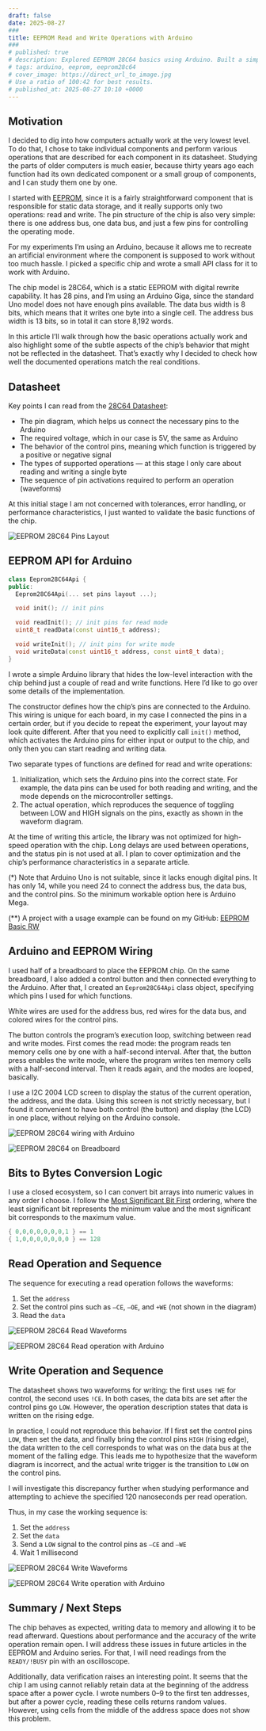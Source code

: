 ```yaml
---
draft: false
date: 2025-08-27
###
title: EEPROM Read and Write Operations with Arduino
###
# published: true
# description: Explored EEPROM 28C64 basics using Arduino. Built a simple API to hide low-level pin control. Verified read/write operations, though some datasheet waveforms don’t match practice. Used breadboard, button, and LCD for control and display. Performance, timing accuracy, and data retention issues remain for future study.
# tags: arduino, eeprom, eeprom28c64
# cover_image: https://direct_url_to_image.jpg
# Use a ratio of 100:42 for best results.
# published_at: 2025-08-27 10:10 +0000
---
```


## Motivation

I decided to dig into how computers actually work at the very lowest level. To do that, I chose to take individual components and perform various operations that are described for each component in its datasheet. Studying the parts of older computers is much easier, because thirty years ago each function had its own dedicated component or a small group of components, and I can study them one by one.

I started with [EEPROM](https://en.wikipedia.org/wiki/EEPROM), since it is a fairly straightforward component that is responsible for static data storage, and it really supports only two operations: read and write. The pin structure of the chip is also very simple: there is one address bus, one data bus, and just a few pins for controlling the operating mode.

For my experiments I’m using an Arduino, because it allows me to recreate an artificial environment where the component is supposed to work without too much hassle. I picked a specific chip and wrote a small API class for it to work with Arduino.

The chip model is 28C64, which is a static EEPROM with digital rewrite capability. It has 28 pins, and I’m using an Arduino Giga, since the standard Uno model does not have enough pins available. The data bus width is 8 bits, which means that it writes one byte into a single cell. The address bus width is 13 bits, so in total it can store 8,192 words.

In this article I’ll walk through how the basic operations actually work and also highlight some of the subtle aspects of the chip’s behavior that might not be reflected in the datasheet. That’s exactly why I decided to check how well the documented operations match the real conditions.


## Datasheet

Key points I can read from the [28C64 Datasheet](https://ww1.microchip.com/downloads/en/devicedoc/doc0001h.pdf):
* The pin diagram, which helps us connect the necessary pins to the Arduino
* The required voltage, which in our case is 5V, the same as Arduino
* The behavior of the control pins, meaning which function is triggered by a positive or negative signal
* The types of supported operations — at this stage I only care about reading and writing a single byte
* The sequence of pin activations required to perform an operation (waveforms)

At this initial stage I am not concerned with tolerances, error handling, or performance characteristics, I just wanted to validate the basic functions of the chip.

![EEPROM 28C64 Pins Layout](images/eeprom-28c64-pins-layout.png)


## EEPROM API for Arduino

```cpp
class Eeprom28C64Api {
public:
  Eeprom28C64Api(... set pins layout ...);

  void init(); // init pins

  void readInit(); // init pins for read mode
  uint8_t readData(const uint16_t address);

  void writeInit(); // init pins for write mode
  void writeData(const uint16_t address, const uint8_t data);
}
```

I wrote a simple Arduino library that hides the low-level interaction with the chip behind just a couple of read and write functions. Here I’d like to go over some details of the implementation.

The constructor defines how the chip’s pins are connected to the Arduino. This wiring is unique for each board, in my case I connected the pins in a certain order, but if you decide to repeat the experiment, your layout may look quite different. After that you need to explicitly call `init()` method, which activates the Arduino pins for either input or output to the chip, and only then you can start reading and writing data.

Two separate types of functions are defined for read and write operations:
1. Initialization, which sets the Arduino pins into the correct state. For example, the data pins can be used for both reading and writing, and the mode depends on the microcontroller settings.
2. The actual operation, which reproduces the sequence of toggling between LOW and HIGH signals on the pins, exactly as shown in the waveform diagram.

At the time of writing this article, the library was not optimized for high-speed operation with the chip. Long delays are used between operations, and the status pin is not used at all. I plan to cover optimization and the chip’s performance characteristics in a separate article.

(*) Note that Arduino Uno is not suitable, since it lacks enough digital pins. It has only 14, while you need 24 to connect the address bus, the data bus, and the control pins. So the minimum workable option here is Arduino Mega.

(**) A project with a usage example can be found on my GitHub: [EEPROM Basic RW](https://github.com/inn-goose/eeprom_arduino/tree/main/eeprom_basic_rw)


## Arduino and EEPROM Wiring

I used half of a breadboard to place the EEPROM chip. On the same breadboard, I also added a control button and then connected everything to the Arduino. After that, I created an `Eeprom28C64Api` class object, specifying which pins I used for which functions.

White wires are used for the address bus, red wires for the data bus, and colored wires for the control pins.

The button controls the program’s execution loop, switching between read and write modes. First comes the read mode: the program reads ten memory cells one by one with a half-second interval. After that, the button press enables the write mode, where the program writes ten memory cells with a half-second interval. Then it reads again, and the modes are looped, basically.

I use a I2C 2004 LCD screen to display the status of the current operation, the address, and the data. Using this screen is not strictly necessary, but I found it convenient to have both control (the button) and display (the LCD) in one place, without relying on the Arduino console.

![EEPROM 28C64 wiring with Arduino](images/eeprom-28c64-wiring-with-arduino.JPG)

![EEPROM 28C64 on Breadboard](images/eeprom-28c64-on-breadboard.JPG)


## Bits to Bytes Conversion Logic

I use a closed ecosystem, so I can convert bit arrays into numeric values in any order I choose. I follow the [Most Significant Bit First](https://en.wikipedia.org/wiki/Bit_numbering#Most-_vs_least-significant_bit_first) ordering, where the least significant bit represents the minimum value and the most significant bit corresponds to the maximum value.

```c
{ 0,0,0,0,0,0,0,1 } == 1
{ 1,0,0,0,0,0,0,0 } == 128
```


## Read Operation and Sequence

The sequence for executing a read operation follows the waveforms:
1. Set the `address`
2. Set the control pins such as `–CE`, `–OE`, and `+WE` (not shown in the diagram)
3. Read the `data`

![EEPROM 28C64 Read Waveforms](images/eeprom-28c64-read-waveforms.png)

![EEPROM 28C64 Read operation with Arduino](images/eeprom-28c64-read-operation-with-arduino.JPG)


## Write Operation and Sequence

The datasheet shows two waveforms for writing: the first uses `!WE` for control, the second uses `!CE`. In both cases, the data bits are set after the control pins go `LOW`. However, the operation description states that data is written on the rising edge.

In practice, I could not reproduce this behavior. If I first set the control pins `LOW`, then set the data, and finally bring the control pins `HIGH` (rising edge), the data written to the cell corresponds to what was on the data bus at the moment of the falling edge. This leads me to hypothesize that the waveform diagram is incorrect, and the actual write trigger is the transition to `LOW` on the control pins.

I will investigate this discrepancy further when studying performance and attempting to achieve the specified 120 nanoseconds per read operation.

Thus, in my case the working sequence is:
1. Set the `address`
2. Set the `data`
3. Send a `LOW` signal to the control pins as `–CE` and `–WE`
4. Wait 1 millisecond

![EEPROM 28C64 Write Waveforms](images/eeprom-28c64-write-waveforms.png)

![EEPROM 28C64 Write operation with Arduino](images/eeprom-28c64-write-operation-with-arduino.jpeg)


## Summary / Next Steps

The chip behaves as expected, writing data to memory and allowing it to be read afterward. Questions about performance and the accuracy of the write operation remain open. I will address these issues in future articles in the EEPROM and Arduino series. For that, I will need readings from the `READY/!BUSY` pin with an oscilloscope.

Additionally, data verification raises an interesting point. It seems that the chip I am using cannot reliably retain data at the beginning of the address space after a power cycle. I wrote numbers 0–9 to the first ten addresses, but after a power cycle, reading these cells returns random values. However, using cells from the middle of the address space does not show this problem.